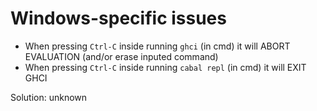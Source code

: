 # Windows-specific issues

* When pressing `Ctrl-C` inside running `ghci` (in cmd) it will ABORT EVALUATION (and/or erase inputed command)
* When pressing `Ctrl-C` inside running `cabal repl` (in cmd) it will EXIT GHCI

Solution: unknown

